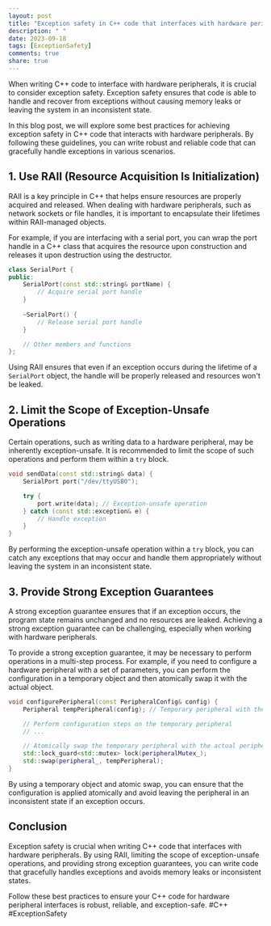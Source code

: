 ```yaml
---
layout: post
title: "Exception safety in C++ code that interfaces with hardware peripherals"
description: " "
date: 2023-09-18
tags: [ExceptionSafety]
comments: true
share: true
---
```


When writing C++ code to interface with hardware peripherals, it is crucial to consider exception safety. Exception safety ensures that code is able to handle and recover from exceptions without causing memory leaks or leaving the system in an inconsistent state.

In this blog post, we will explore some best practices for achieving exception safety in C++ code that interacts with hardware peripherals. By following these guidelines, you can write robust and reliable code that can gracefully handle exceptions in various scenarios.

## 1. Use RAII (Resource Acquisition Is Initialization) 

RAII is a key principle in C++ that helps ensure resources are properly acquired and released. When dealing with hardware peripherals, such as network sockets or file handles, it is important to encapsulate their lifetimes within RAII-managed objects.

For example, if you are interfacing with a serial port, you can wrap the port handle in a C++ class that acquires the resource upon construction and releases it upon destruction using the destructor.

```cpp
class SerialPort {
public:
    SerialPort(const std::string& portName) {
        // Acquire serial port handle
    }
    
    ~SerialPort() {
        // Release serial port handle
    }

    // Other members and functions
};
```

Using RAII ensures that even if an exception occurs during the lifetime of a `SerialPort` object, the handle will be properly released and resources won't be leaked.

## 2. Limit the Scope of Exception-Unsafe Operations

Certain operations, such as writing data to a hardware peripheral, may be inherently exception-unsafe. It is recommended to limit the scope of such operations and perform them within a `try` block.

```cpp
void sendData(const std::string& data) {
    SerialPort port("/dev/ttyUSB0");

    try {
        port.write(data); // Exception-unsafe operation
    } catch (const std::exception& e) {
        // Handle exception
    }
}
```

By performing the exception-unsafe operation within a `try` block, you can catch any exceptions that may occur and handle them appropriately without leaving the system in an inconsistent state.

## 3. Provide Strong Exception Guarantees

A strong exception guarantee ensures that if an exception occurs, the program state remains unchanged and no resources are leaked. Achieving a strong exception guarantee can be challenging, especially when working with hardware peripherals.

To provide a strong exception guarantee, it may be necessary to perform operations in a multi-step process. For example, if you need to configure a hardware peripheral with a set of parameters, you can perform the configuration in a temporary object and then atomically swap it with the actual object.

```cpp
void configurePeripheral(const PeripheralConfig& config) {
    Peripheral tempPeripheral(config); // Temporary peripheral with the new configuration

    // Perform configuration steps on the temporary peripheral
    // ...

    // Atomically swap the temporary peripheral with the actual peripheral
    std::lock_guard<std::mutex> lock(peripheralMutex_);
    std::swap(peripheral_, tempPeripheral);
}
```

By using a temporary object and atomic swap, you can ensure that the configuration is applied atomically and avoid leaving the peripheral in an inconsistent state if an exception occurs.

## Conclusion

Exception safety is crucial when writing C++ code that interfaces with hardware peripherals. By using RAII, limiting the scope of exception-unsafe operations, and providing strong exception guarantees, you can write code that gracefully handles exceptions and avoids memory leaks or inconsistent states.

Follow these best practices to ensure your C++ code for hardware peripheral interfaces is robust, reliable, and exception-safe. #C++ #ExceptionSafety